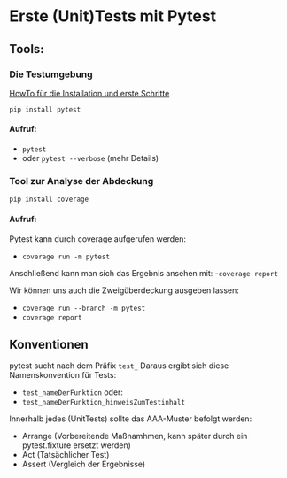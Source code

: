 # Erste (Unit)Tests mit Pytest

## Tools:
### Die Testumgebung
[HowTo für die Installation und erste Schritte](https://docs.pytest.org/en/7.1.x/getting-started.html)

`pip install pytest`

#### Aufruf:
- `pytest`
- oder `pytest --verbose` (mehr Details)

### Tool zur Analyse der Abdeckung
`pip install coverage`

#### Aufruf:
Pytest kann durch coverage aufgerufen werden:
- ``coverage run -m pytest``

Anschließend kann man sich das Ergebnis ansehen mit:
-``coverage report``

Wir können uns auch die Zweigüberdeckung ausgeben lassen:
- ``coverage run --branch -m pytest``
- ``coverage report``


## Konventionen
pytest sucht nach dem Präfix ``test_`` Daraus ergibt sich diese Namenskonvention für Tests:
- ``test_nameDerFunktion``
oder: 
- ``test_nameDerFunktion_hinweisZumTestinhalt``

Innerhalb jedes (UnitTests) sollte das AAA-Muster befolgt werden:
- Arrange (Vorbereitende Maßnamhmen, kann später durch ein pytest.fixture ersetzt werden)
- Act (Tatsächlicher Test)
- Assert (Vergleich der Ergebnisse)